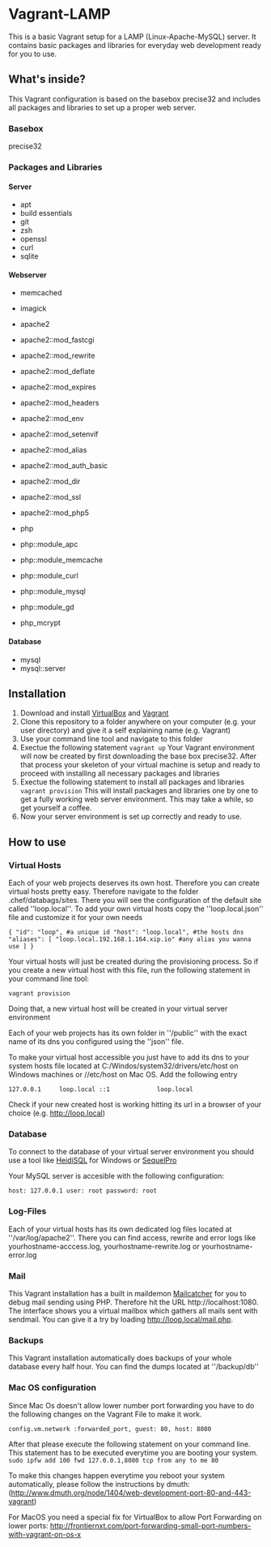 Vagrant-LAMP
============

This is a basic Vagrant setup for a LAMP (Linux-Apache-MySQL) server. It contains basic packages and libraries for everyday web development ready for you to use.

## What's inside?

This Vagrant configuration is based on the basebox precise32 and includes all packages and libraries to set up a proper web server.

### Basebox
precise32

### Packages and Libraries

#### Server
* apt
* build essentials
* git
* zsh
* openssl
* curl
* sqlite

#### Webserver

* memcached
* imagick

* apache2
* apache2::mod_fastcgi
* apache2::mod_rewrite
* apache2::mod_deflate
* apache2::mod_expires
* apache2::mod_headers
* apache2::mod_env
* apache2::mod_setenvif
* apache2::mod_alias
* apache2::mod_auth_basic
* apache2::mod_dir
* apache2::mod_ssl
* apache2::mod_php5


* php
* php::module_apc
* php::module_memcache
* php::module_curl
* php::module_mysql
* php::module_gd

* php_mcrypt


#### Database

* mysql
* mysql::server

## Installation

1. Download and install [VirtualBox](https://www.virtualbox.org/)  and [Vagrant](http://www.vagrantup.com/)
2. Clone this repository to a folder anywhere on your computer (e.g. your user directory) and give it a self explaining name (e.g. Vagrant)
3. Use your command line tool and navigate to this folder
4. Exectue the following statement
``vagrant up``
Your Vagrant environment will now be created by first downloading the base box precise32. After that process your skeleton of your virtual machine is setup and ready to proceed with installing all necessary packages and libraries
5. Exectue the following statement to install all packages and libraries
``vagrant provision``
This will install packages and libraries one by one to get a fully working web server environment. This may take a while, so get yourself a coffee.
6. Now your server environment is set up correctly and ready to use.

## How to use

### Virtual Hosts
Each of your web projects deserves its own host. Therefore you can create virtual hosts pretty easy. Therefore navigate to the folder .chef/databags/sites. There you will see the configuration of the default site called ''loop.local''. To add your own virtual hosts copy the ''loop.local.json'' file and customize it for your own needs

``{
    "id": "loop", #a unique id
    "host": "loop.local", #the hosts dns
    "aliases": [
        "loop.local.192.168.1.164.xip.io" #any alias you wanna use
    ]
}``

Your virtual hosts will just be created during the provisioning process. So if you create a new virtual host with this file, run the following statement in your command line tool:

``vagrant provision``

Doing that, a new virtual host will be created in your virtual server environment

Each of your web projects has its own folder in ''/public'' with the exact name of its dns you configured using the ''json'' file.

To make your virtual host accessible you just have to add its dns to your system hosts file located at C:/Windos/system32/drivers/etc/host on Windows machines or //etc/host on Mac OS. Add the following entry

``127.0.0.1		loop.local
::1             loop.local``

Check if your new created host is working hitting its url in a browser of your choice (e.g. http://loop.local)

### Database

To connect to the database of your virtual server environment you should use a tool like [HeidiSQL](http://www.heidisql.com/) for Windows or [SequelPro](http://www.sequelpro.com/)

Your MySQL server is accesible with the following configuration:

``
host: 127.0.0.1
user: root
password: root
``

### Log-Files

Each of your virtual hosts has its own dedicated log files located at ''/var/log/apache2''. There you can find access, rewrite and error logs like yourhostname-acccess.log, yourhostname-rewrite.log or yourhostname-error.log

### Mail

This Vagrant installation has a built in maildemon [Mailcatcher](http://mailcatcher.me/) for you to debug mail sending using PHP. Therefore hit the URL http://localhost:1080. The interface shows you a virtual mailbox which gathers all mails sent with sendmail. You can give it a try by loading http://loop.local/mail.php.

### Backups

This Vagrant installation automatically does backups of your whole database every half hour. You can find the dumps located at ''/backup/db''


### Mac OS configuration

Since Mac Os doesn't allow lower number port forwarding you have to do the following changes on the Vagrant File to make it work.


``
config.vm.network :forwarded_port, guest: 80, host: 8080
``

After that please execute the following statement on your command line.
This statement has to be executed everytime you are booting your system.
``
sudo ipfw add 100 fwd 127.0.0.1,8080 tcp from any to me 80
``

To make this changes happen everytime you reboot your system automatically, please follow the instructions by dmuth:
(http://www.dmuth.org/node/1404/web-development-port-80-and-443-vagrant)



For MacOS you need a special fix for VirtualBox to allow Port Forwarding on lower ports:
http://frontiernxt.com/port-forwarding-small-port-numbers-with-vagrant-on-os-x
